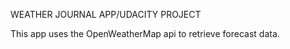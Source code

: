 WEATHER JOURNAL APP/UDACITY PROJECT

This app uses the OpenWeatherMap api to retrieve forecast data.
